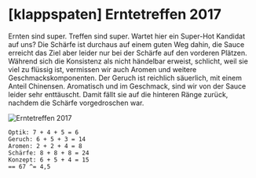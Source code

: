 # \[klappspaten\] Erntetreffen 2017

Ernten sind super. Treffen sind super. Wartet hier ein Super-Hot Kandidat auf uns? Die Schärfe ist durchaus auf einem guten Weg dahin, die Sauce erreicht das Ziel aber leider nur bei der Schärfe auf den vorderen Plätzen. Während sich die Konsistenz als nicht händelbar erweist, schlicht, weil sie viel zu flüssig ist, vermissen wir auch Aromen und weitere Geschmackskomponenten. Der Geruch ist reichlich säuerlich, mit einem Anteil Chinensen. Aromatisch und im Geschmack, sind wir von der Sauce leider sehr enttäuscht. Damit fällt sie auf die hinteren Ränge zurück, nachdem die Schärfe vorgedroschen war.

![Erntetreffen 2017](https://farm5.staticflickr.com/4835/45881823044_5216871883_h.jpg)

```text
Optik: 7 + 4 + 5 = 6
Geruch: 6 + 5 + 3 = 14
Aromen: 2 + 2 + 4 = 8
Schärfe: 8 + 8 + 8 = 24
Konzept: 6 + 5 + 4 = 15
== 67 ^= 4,5
```

